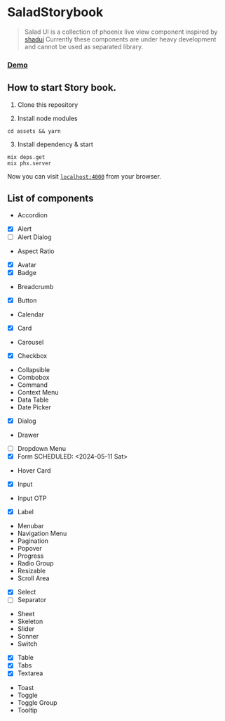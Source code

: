 # SaladStorybook

> Salad UI is a collection of phoenix live view component inspired by [shadui](https://ui.shadcn.com/)
> Currently these components are under heavy development and cannot be used as separated library.

### [Demo](https://salad-storybook.fly.dev/)

## How to start Story book.

1. Clone this repository

2. Install node modules

`cd assets && yarn`

3. Install dependency & start
```
mix deps.get
mix phx.server
```

Now you can visit [`localhost:4000`](http://localhost:4000) from your browser.

## List of components

- Accordion
- [x] Alert
- [ ] Alert Dialog
- Aspect Ratio
- [x] Avatar
- [x] Badge
- Breadcrumb
- [x] Button
- Calendar
- [x] Card
- Carousel
- [x] Checkbox
- Collapsible
- Combobox
- Command
- Context Menu
- Data Table
- Date Picker
- [x] Dialog
- Drawer
- [ ] Dropdown Menu
- [x] Form
  SCHEDULED: <2024-05-11 Sat>  
- Hover Card
- [x] Input
- Input OTP
- [x] Label
- Menubar
- Navigation Menu
- Pagination
- Popover
- Progress
- Radio Group
- Resizable
- Scroll Area
- [x] Select
- [ ] Separator
- Sheet
- Skeleton
- Slider
- Sonner
- Switch
- [x] Table
- [x] Tabs
- [x] Textarea
- Toast
- Toggle
- Toggle Group
- Tooltip
